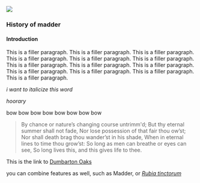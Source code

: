 <a href="https://www.juncture-digital.org"><img src="https://juncture-digital.github.io/juncture/static/images/ve-button.png"></a>

<param ve-config 
title="Madder"    
source-image="https://upload.wikimedia.org/wikipedia/commons/0/07/SherardiaArv3.jpg"   
banner="https://upload.wikimedia.org/wikipedia/commons/0/07/SherardiaArv3.jpg" 
height=100
author="Emily Hughes, Moira Newman, Lois Nguyen"
layout="vertical">
 

### History of madder
#### Introduction

This is a filler paragraph. This is a filler paragraph. This is a filler paragraph. This is a filler paragraph. This is a filler paragraph. This is a filler paragraph. This is a filler paragraph. This is a filler paragraph. This is a filler paragraph. This is a filler paragraph. This is a filler paragraph. This is a filler paragraph. This is a filler paragraph.
<param ve-image
	   src="wc:Field_madder_(sherardia_arvensis)_-_William_Catto_-_ABDAG016327.jpg"
	   caption="this is an image of an herbarium record of madder.">
<param ve-image
	   src="wc:Field_madder_(sherardia_arvensis)_-_William_Catto_-_ABDAG016326.jpg"
	   caption="this is another image of an herbarium record of madder">
 
 
 _i want to italicize this word_
 
  *hoorary* 

bow bow bow bow
bow bow bow bow

>By chance or nature’s changing course untrimm'd;
But thy eternal summer shall not fade,
Nor lose possession of that fair thou ow’st;
Nor shall death brag thou wander’st in his shade,
When in eternal lines to time thou grow’st:
   So long as men can breathe or eyes can see,
   So long lives this, and this gives life to thee.
   
   This is the link to [Dumbarton Oaks](https://www.doaks.org/)

you can combine features as well, such as Madder, or *[Rubia tinctorum](https://en.wikipedia.org/wiki/Rubia_tinctorum)*
